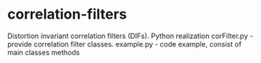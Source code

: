 # correlation-filters
Distortion invariant correlation filters (DIFs). Python realization
corFilter.py - provide correlation filter classes.
example.py - code example, consist of main classes methods